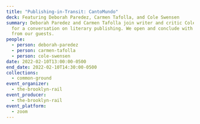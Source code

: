 ```yaml
---
title: "Publishing-in-Transit: CantoMundo"
deck: Featuring Deborah Paredez, Carmen Tafolla, and Cole Swensen
summary: Deborah Paredez and Carmen Tafolla join writer and critic Cole Swensen
  for a conversation on literary publishing. We open and conclude with readings
  from our guests.
people:
  - person: deborah-paredez
  - person: carmen-tafolla
  - person: cole-swensen
date: 2022-02-10T13:00:00-0500
end_date: 2022-02-10T14:30:00-0500
collections:
  - common-ground
event_organizer:
  - the-brooklyn-rail
event_producer:
  - the-brooklyn-rail
event_platform:
  - zoom
---
```

